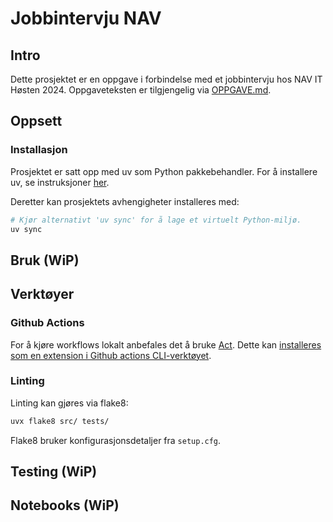 # Jobbintervju NAV

## Intro

Dette prosjektet er en oppgave i forbindelse med et jobbintervju hos NAV IT Høsten 2024. Oppgaveteksten er tilgjengelig via [OPPGAVE.md](OPPGAVE.md).

## Oppsett

### Installasjon

Prosjektet er satt opp med uv som Python pakkebehandler. For å installere uv, se instruksjoner [her](https://docs.astral.sh/uv/guides/install-python/).

Deretter kan prosjektets avhengigheter installeres med:

```bash
# Kjør alternativt 'uv sync' for å lage et virtuelt Python-miljø.
uv sync
```

## Bruk (WiP)

## Verktøyer

### Github Actions

For å kjøre workflows lokalt anbefales det å bruke [Act](https://github.com/nektos/act). Dette kan [installeres som en extension i Github actions CLI-verktøyet](https://nektosact.com/installation/gh.html).

### Linting

Linting kan gjøres via flake8:

```bash
uvx flake8 src/ tests/
```

Flake8 bruker konfigurasjonsdetaljer fra `setup.cfg`.

## Testing (WiP)

## Notebooks (WiP)
